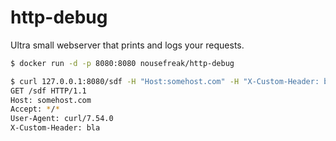 # http-debug

Ultra small webserver that prints and logs your requests.

```bash
$ docker run -d -p 8080:8080 nousefreak/http-debug
```

```bash
$ curl 127.0.0.1:8080/sdf -H "Host:somehost.com" -H "X-Custom-Header: bla"
GET /sdf HTTP/1.1
Host: somehost.com
Accept: */*
User-Agent: curl/7.54.0
X-Custom-Header: bla
```

